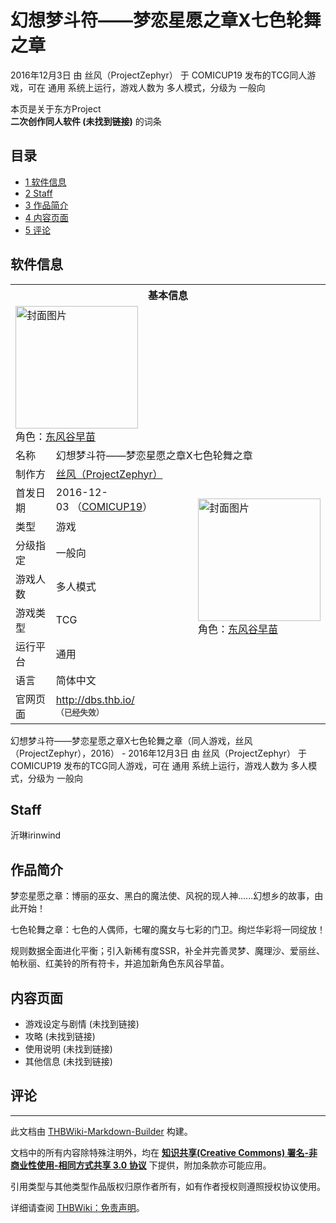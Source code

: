 # 幻想梦斗符——梦恋星愿之章X七色轮舞之章

<!-- source html: G:\repos\THBWiki-Markdown-Builder\THBWikiMarkdown\Temp\main\a\ae\ns0%3A%E5%B9%BB%E6%83%B3%E6%A2%A6%E6%96%97%E7%AC%A6%E2%80%94%E2%80%94%E6%A2%A6%E6%81%8B%E6%98%9F%E6%84%BF%E4%B9%8B%E7%AB%A0X%E4%B8%83%E8%89%B2%E8%BD%AE%E8%88%9E%E4%B9%8B%E7%AB%A0.html -->

2016年12月3日 由 丝风（ProjectZephyr） 于 COMICUP19 发布的TCG同人游戏，可在 通用 系统上运行，游戏人数为 多人模式，分级为 一般向

本页是关于东方Project  
 **二次创作同人软件 (未找到链接)** 的词条
## 目录

- [1 软件信息](#软件信息)
- [2 Staff](#Staff)
- [3 作品简介](#作品简介)
- [4 内容页面](#内容页面)
- [5 评论](#评论)




## 软件信息

<table><tbody><tr><th colspan="3">基本信息</th></tr><tr><td class="cover-artwork-mobile" colspan="2"><a href="./文件-幻想梦斗符——梦恋星愿之章X七色轮舞之章封面.jpg.md" class="image" title="封面图片"><img alt="封面图片" src="https://upload.thwiki.cc/thumb/c/cc/%E5%B9%BB%E6%83%B3%E6%A2%A6%E6%96%97%E7%AC%A6%E2%80%94%E2%80%94%E6%A2%A6%E6%81%8B%E6%98%9F%E6%84%BF%E4%B9%8B%E7%AB%A0X%E4%B8%83%E8%89%B2%E8%BD%AE%E8%88%9E%E4%B9%8B%E7%AB%A0%E5%B0%81%E9%9D%A2.jpg/196px-%E5%B9%BB%E6%83%B3%E6%A2%A6%E6%96%97%E7%AC%A6%E2%80%94%E2%80%94%E6%A2%A6%E6%81%8B%E6%98%9F%E6%84%BF%E4%B9%8B%E7%AB%A0X%E4%B8%83%E8%89%B2%E8%BD%AE%E8%88%9E%E4%B9%8B%E7%AB%A0%E5%B0%81%E9%9D%A2.jpg" decoding="async" loading="lazy" width="196" height="196" srcset="https://upload.thwiki.cc/thumb/c/cc/%E5%B9%BB%E6%83%B3%E6%A2%A6%E6%96%97%E7%AC%A6%E2%80%94%E2%80%94%E6%A2%A6%E6%81%8B%E6%98%9F%E6%84%BF%E4%B9%8B%E7%AB%A0X%E4%B8%83%E8%89%B2%E8%BD%AE%E8%88%9E%E4%B9%8B%E7%AB%A0%E5%B0%81%E9%9D%A2.jpg/294px-%E5%B9%BB%E6%83%B3%E6%A2%A6%E6%96%97%E7%AC%A6%E2%80%94%E2%80%94%E6%A2%A6%E6%81%8B%E6%98%9F%E6%84%BF%E4%B9%8B%E7%AB%A0X%E4%B8%83%E8%89%B2%E8%BD%AE%E8%88%9E%E4%B9%8B%E7%AB%A0%E5%B0%81%E9%9D%A2.jpg 1.5x, https://upload.thwiki.cc/thumb/c/cc/%E5%B9%BB%E6%83%B3%E6%A2%A6%E6%96%97%E7%AC%A6%E2%80%94%E2%80%94%E6%A2%A6%E6%81%8B%E6%98%9F%E6%84%BF%E4%B9%8B%E7%AB%A0X%E4%B8%83%E8%89%B2%E8%BD%AE%E8%88%9E%E4%B9%8B%E7%AB%A0%E5%B0%81%E9%9D%A2.jpg/392px-%E5%B9%BB%E6%83%B3%E6%A2%A6%E6%96%97%E7%AC%A6%E2%80%94%E2%80%94%E6%A2%A6%E6%81%8B%E6%98%9F%E6%84%BF%E4%B9%8B%E7%AB%A0X%E4%B8%83%E8%89%B2%E8%BD%AE%E8%88%9E%E4%B9%8B%E7%AB%A0%E5%B0%81%E9%9D%A2.jpg 2x" data-file-width="1200" data-file-height="1200"></a><div class="cover-char">角色：<a href="./东风谷早苗.md" title="东风谷早苗">东风谷早苗</a></div></td>
</tr><tr><td class="label">名称</td><td colspan="2"> 幻想梦斗符——梦恋星愿之章X七色轮舞之章 </td></tr><tr><td class="label">制作方</td><td><a href="./丝风（ProjectZephyr）.md" title="丝风（ProjectZephyr）">丝风（ProjectZephyr）</a></td><td class="cover-artwork" rowspan="7" style="min-width:196px;"><a href="./文件-幻想梦斗符——梦恋星愿之章X七色轮舞之章封面.jpg.md" class="image" title="封面图片"><img alt="封面图片" src="https://upload.thwiki.cc/thumb/c/cc/%E5%B9%BB%E6%83%B3%E6%A2%A6%E6%96%97%E7%AC%A6%E2%80%94%E2%80%94%E6%A2%A6%E6%81%8B%E6%98%9F%E6%84%BF%E4%B9%8B%E7%AB%A0X%E4%B8%83%E8%89%B2%E8%BD%AE%E8%88%9E%E4%B9%8B%E7%AB%A0%E5%B0%81%E9%9D%A2.jpg/196px-%E5%B9%BB%E6%83%B3%E6%A2%A6%E6%96%97%E7%AC%A6%E2%80%94%E2%80%94%E6%A2%A6%E6%81%8B%E6%98%9F%E6%84%BF%E4%B9%8B%E7%AB%A0X%E4%B8%83%E8%89%B2%E8%BD%AE%E8%88%9E%E4%B9%8B%E7%AB%A0%E5%B0%81%E9%9D%A2.jpg" decoding="async" loading="lazy" width="196" height="196" srcset="https://upload.thwiki.cc/thumb/c/cc/%E5%B9%BB%E6%83%B3%E6%A2%A6%E6%96%97%E7%AC%A6%E2%80%94%E2%80%94%E6%A2%A6%E6%81%8B%E6%98%9F%E6%84%BF%E4%B9%8B%E7%AB%A0X%E4%B8%83%E8%89%B2%E8%BD%AE%E8%88%9E%E4%B9%8B%E7%AB%A0%E5%B0%81%E9%9D%A2.jpg/294px-%E5%B9%BB%E6%83%B3%E6%A2%A6%E6%96%97%E7%AC%A6%E2%80%94%E2%80%94%E6%A2%A6%E6%81%8B%E6%98%9F%E6%84%BF%E4%B9%8B%E7%AB%A0X%E4%B8%83%E8%89%B2%E8%BD%AE%E8%88%9E%E4%B9%8B%E7%AB%A0%E5%B0%81%E9%9D%A2.jpg 1.5x, https://upload.thwiki.cc/thumb/c/cc/%E5%B9%BB%E6%83%B3%E6%A2%A6%E6%96%97%E7%AC%A6%E2%80%94%E2%80%94%E6%A2%A6%E6%81%8B%E6%98%9F%E6%84%BF%E4%B9%8B%E7%AB%A0X%E4%B8%83%E8%89%B2%E8%BD%AE%E8%88%9E%E4%B9%8B%E7%AB%A0%E5%B0%81%E9%9D%A2.jpg/392px-%E5%B9%BB%E6%83%B3%E6%A2%A6%E6%96%97%E7%AC%A6%E2%80%94%E2%80%94%E6%A2%A6%E6%81%8B%E6%98%9F%E6%84%BF%E4%B9%8B%E7%AB%A0X%E4%B8%83%E8%89%B2%E8%BD%AE%E8%88%9E%E4%B9%8B%E7%AB%A0%E5%B0%81%E9%9D%A2.jpg 2x" data-file-width="1200" data-file-height="1200"></a><div class="cover-char">角色：<a href="./东风谷早苗.md" title="东风谷早苗">东风谷早苗</a></div></td>
</tr><tr><td class="label">首发日期</td><td>2016-12-03&#160;（<a href="/展会作品列表?e=COMICUP%2319">COMICUP19</a>）</td></tr><tr><td class="label">类型</td><td>游戏</td></tr><tr><td class="label">分级指定</td><td>一般向</td></tr><tr><td class="label">游戏人数</td><td>多人模式</td></tr><tr><td class="label">游戏类型</td><td>TCG</td></tr><tr><td class="label">运行平台</td><td>通用</td></tr><tr><td class="label">语言</td><td>简体中文</td></tr>
<tr><td class="label">官网页面</td><td colspan="2"><a rel="nofollow" class="external free" href="http://dbs.thb.io/">http://dbs.thb.io/</a><br><span style="font-family: sans-serif; cursor: default; color:#555; font-size: 0.8em; bottom: 0.1em; font-weight: bold;" title="连接到已经失效网页">（已经失效）</span></td></tr></tbody></table>

幻想梦斗符——梦恋星愿之章X七色轮舞之章（同人游戏，丝风（ProjectZephyr），2016） - 2016年12月3日 由 丝风（ProjectZephyr） 于 COMICUP19 发布的TCG同人游戏，可在 通用 系统上运行，游戏人数为 多人模式，分级为 一般向
## Staff
  
沂琳irinwind
  

## 作品简介
  
梦恋星愿之章：博丽的巫女、黑白的魔法使、风祝的现人神......幻想乡的故事，由此开始！
  
  
七色轮舞之章：七色的人偶师，七曜的魔女与七彩的门卫。绚烂华彩将一同绽放！
  
  
规则数据全面进化平衡；引入新稀有度SSR，补全并完善灵梦、魔理沙、爱丽丝、帕秋丽、红美铃的所有符卡，并追加新角色东风谷早苗。
  

## 内容页面
- 游戏设定与剧情 (未找到链接)
- 攻略 (未找到链接)
- 使用说明 (未找到链接)
- 其他信息 (未找到链接)

## 评论




---

此文档由 [THBWiki-Markdown-Builder](https://github.com/Delsin-Yu/THBWiki-Markdown-Builder) 构建。

文档中的所有内容除特殊注明外，均在 [**知识共享(Creative Commons) 署名-非商业性使用-相同方式共享 3.0 协议**](https://creativecommons.org/licenses/by-sa/3.0/deed.zh-hans) 下提供，附加条款亦可能应用。

引用类型与其他类型作品版权归原作者所有，如有作者授权则遵照授权协议使用。

详细请查阅 [THBWiki：免责声明](https://thbwiki.cc/THBWiki:%E5%85%8D%E8%B4%A3%E5%A3%B0%E6%98%8E)。


